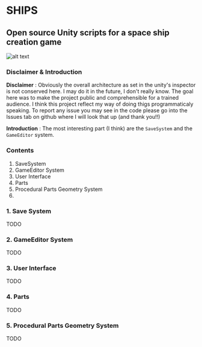 # SHIPS
## Open source Unity scripts for a space ship creation game

![alt text](https://arthur-detaille.fr/res/imgs/OpenShipsMaker.png)

### Disclaimer & Introduction
**Disclaimer** : Obviously the overall architecture as set in the unity's inspector is not conserved here. I may do it in the future, I don't really know. The goal here was to make the project public and comprehensible for a trained audience. I think this project reflect my way of doing thigs programmaticaly speaking.
To report any issue you may see in the code please go into the Issues tab on github where I will look that up (and thank you!!)

**Introduction** : The most interesting part (I think) are the `SaveSystem` and the `GameEditor` system.

### Contents
1. SaveSystem
2. GameEditor System
3. User Interface
4. Parts
5. Procedural Parts Geometry System
6. 
### 1. Save System
TODO

### 2. GameEditor System
TODO

### 3. User Interface
TODO

### 4. Parts
TODO

### 5. Procedural Parts Geometry System
TODO

